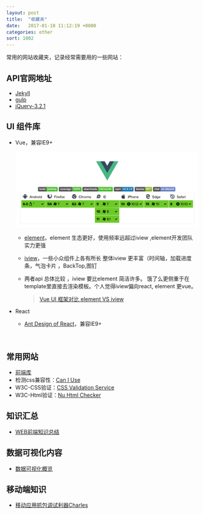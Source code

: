 ```yaml
---
layout: post
title:  "收藏夹"
date:   2017-01-18 11:12:19 +0800
categories: other
sort: 1002
---
```


常用的网站收藏夹，记录经常需要用的一些网站：

## API官网地址

- [Jekyll](https://www.jekyll.com.cn/docs/frontmatter/)
- [gulp](https://www.gulpjs.com.cn/)
- [jQuery-3.2.1](http://jquery.cuishifeng.cn/)




## UI 组件库

- Vue，兼容IE9+

  ![效果图](../../assets/js/1801.png)

  - [element](http://element-cn.eleme.io/#/zh-CN)，element 生态更好，使用频率远超过iview ,element开发团队实力更强

  - [iview](https://www.iviewui.com/)，一些小众组件上各有所长 整体iview 更丰富（时间轴，加载进度条，气泡卡片 ，BackTop,图钉

  - 两者api 总体比较 ，iview 要比element 简洁许多。 饿了么更侧重于在template里直接去渲染模板。个人觉得iview偏向react,    element 更vue。

    > [Vue UI 框架对比 element VS iview](https://www.jianshu.com/p/5cee11d69b70)

- React
  - [Ant Design of React](https://ant.design/docs/react/introduce-cn)，兼容IE9+

  ​

## 常用网站

- [前端库](https://www.awesomes.cn/)
- 检测css兼容性：[Can I Use](https://caniuse.com/) 
- W3C-CSS验证：[CSS Validation Service](http://jigsaw.w3.org/css-validator/)
- W3C-Html验证：[Nu Html Checker](https://validator.w3.org/)




## 知识汇总

- [WEB前端知识总结](https://zhuanlan.zhihu.com/p/25334672)




## 数据可视化内容

- [数据可视化概览](https://antv.alipay.com/zh-cn/vis/blog/vis-introduce.html)



## 移动端知识

- [移动应用抓包调试利器Charles](https://www.jianshu.com/p/68684780c1b0)